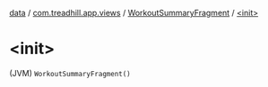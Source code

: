 [data](../../index.md) / [com.treadhill.app.views](../index.md) / [WorkoutSummaryFragment](index.md) / [&lt;init&gt;](./-init-.md)

# &lt;init&gt;

(JVM) `WorkoutSummaryFragment()`